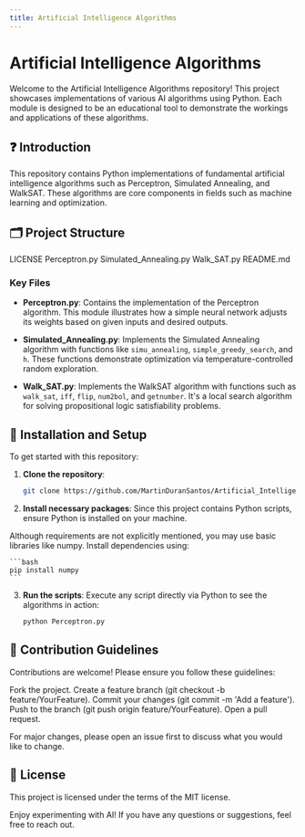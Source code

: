 ```yaml
---
title: Artificial Intelligence Algorithms
---
```


# Artificial Intelligence Algorithms

Welcome to the Artificial Intelligence Algorithms repository! This project showcases implementations of various AI algorithms using Python. Each module is designed to be an educational tool to demonstrate the workings and applications of these algorithms.

## ❓ Introduction

This repository contains Python implementations of fundamental artificial intelligence algorithms such as Perceptron, Simulated Annealing, and WalkSAT. These algorithms are core components in fields such as machine learning and optimization.

## 🗂 Project Structure

LICENSE
Perceptron.py
Simulated_Annealing.py
Walk_SAT.py
README.md


### Key Files

- **Perceptron.py**: Contains the implementation of the Perceptron algorithm. This module illustrates how a simple neural network adjusts its weights based on given inputs and desired outputs.

- **Simulated_Annealing.py**: Implements the Simulated Annealing algorithm with functions like `simu_annealing`, `simple_greedy_search`, and `h`. These functions demonstrate optimization via temperature-controlled random exploration.

- **Walk_SAT.py**: Implements the WalkSAT algorithm with functions such as `walk_sat`, `iff`, `flip`, `num2bol`, and `getnumber`. It's a local search algorithm for solving propositional logic satisfiability problems.

## 🚀 Installation and Setup

To get started with this repository:

1. **Clone the repository**:
   ```bash
   git clone https://github.com/MartinDuranSantos/Artificial_Intelligence_Algorithms.git
   ```

2. **Install necessary packages**:
Since this project contains Python scripts, ensure Python is installed on your machine.

Although requirements are not explicitly mentioned, you may use basic libraries like numpy. Install dependencies using:

    ```bash
    pip install numpy
    ```

3. **Run the scripts**:
Execute any script directly via Python to see the algorithms in action:

    ```bash
    python Perceptron.py
    ```

## 🤝 Contribution Guidelines
Contributions are welcome! Please ensure you follow these guidelines:

Fork the project.
Create a feature branch (git checkout -b feature/YourFeature).
Commit your changes (git commit -m 'Add a feature').
Push to the branch (git push origin feature/YourFeature).
Open a pull request.

For major changes, please open an issue first to discuss what you would like to change.

## 📜 License
This project is licensed under the terms of the MIT license.

Enjoy experimenting with AI! If you have any questions or suggestions, feel free to reach out.


